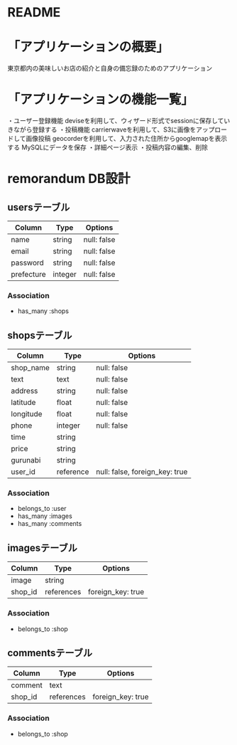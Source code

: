 # README

# 「アプリケーションの概要」 #
東京都内の美味しいお店の紹介と自身の備忘録のためのアプリケーション

# 「アプリケーションの機能一覧」 #
・ユーザー登録機能
    deviseを利用して、ウィザード形式でsessionに保存していきながら登録する
・投稿機能
    carrierwaveを利用して、S3に画像をアップロードして画像投稿
    geocorderを利用して、入力された住所からgooglemapを表示する
    MySQLにデータを保存
・詳細ページ表示
・投稿内容の編集、削除


# remorandum DB設計

## usersテーブル
|Column|Type|Options|
|------|----|-------|
|name|string|null: false|
|email|string|null: false|
|password|string|null: false|
|prefecture|integer|null: false|
### Association
- has_many :shops

## shopsテーブル
|Column|Type|Options|
|------|----|-------|
|shop_name|string|null: false|
|text|text|null: false|
|address|string|null: false|
|latitude|float|null: false|
|longitude|float|null: false|
|phone|integer|null: false|
|time|string|
|price|string|
|gurunabi|string|
|user_id|reference|null: false, foreign_key: true|
### Association
- belongs_to :user
- has_many :images
- has_many :comments

## imagesテーブル
|Column|Type|Options|
|------|----|-------|
|image|string||
|shop_id|references|foreign_key: true|
### Association
- belongs_to :shop

## commentsテーブル
|Column|Type|Options|
|------|----|-------|
|comment|text|
|shop_id|references|foreign_key: true|
### Association
- belongs_to :shop
